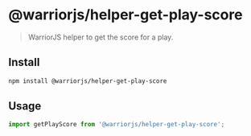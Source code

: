 # @warriorjs/helper-get-play-score

> WarriorJS helper to get the score for a play.

## Install

```sh
npm install @warriorjs/helper-get-play-score
```

## Usage

```js
import getPlayScore from '@warriorjs/helper-get-play-score';
```
